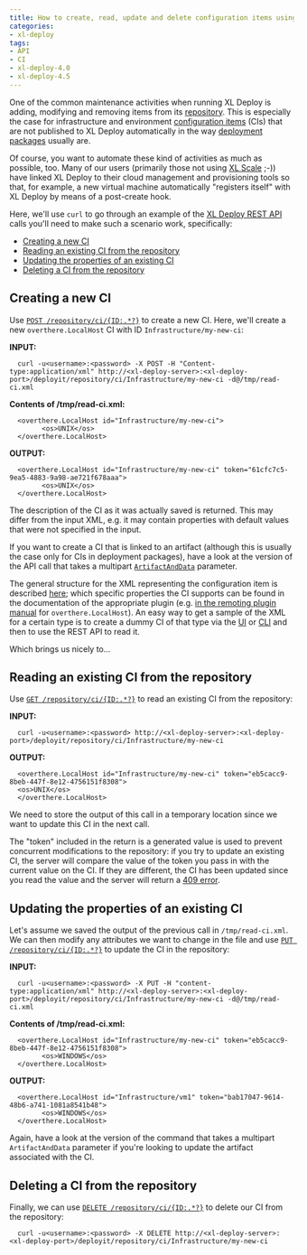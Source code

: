 ```yaml
---
title: How to create, read, update and delete configuration items using the XL Deploy REST API
categories:
- xl-deploy
tags:
- API
- CI
- xl-deploy-4.0
- xl-deploy-4.5
---
```


One of the common maintenance activities when running XL Deploy is adding, modifying and removing items from its [repository](http://docs.xebialabs.com/releases/latest/deployit/referencemanual.html#repository). This is especially the case for infrastructure and environment [configuration items](http://docs.xebialabs.com/releases/latest/deployit/referencemanual.html#configuration-items-cis) (CIs) that are not published to XL Deploy automatically in the way [deployment packages](http://docs.xebialabs.com/releases/latest/deployit/referencemanual.html#deployment-package) usually are.

Of course, you want to automate these kind of activities as much as possible, too. Many of our users (primarily those not using [XL Scale](http://xebialabs.com/products/xl-scale/) ;-)) have linked XL Deploy to their cloud management and provisioning tools so that, for example, a new virtual machine automatically "registers itself" with XL Deploy by means of a post-create hook.

Here, we'll use `curl` to go through an example of the [XL Deploy REST API](http://docs.xebialabs.com/releases/latest/deployit/rest-api/index.html) calls you'll need to make such a scenario work, specifically:

*   [Creating a new CI](#creating-a-new-ci)
*   [Reading an existing CI from the repository](#reading-an-existing-ci-from-the-repository)
*   [Updating the properties of an existing CI](#updating-the-properties-of-an-existing-ci)
*   [Deleting a CI from the repository](#deleting-a-ci-from-the-repository)

## Creating a new CI

Use [`POST /repository/ci/{ID:.*?}`](http://docs.xebialabs.com/releases/latest/deployit/rest-api/com.xebialabs.deployit.engine.api.RepositoryService.html#/repository/ci/{ID:.*?}:POST) to create a new CI. Here, we'll create a new `overthere.LocalHost` CI with ID `Infrastructure/my-new-ci`:

**INPUT:**

      curl -u<username>:<password> -X POST -H "Content-type:application/xml" http://<xl-deploy-server>:<xl-deploy-port>/deployit/repository/ci/Infrastructure/my-new-ci -d@/tmp/read-ci.xml

**Contents of /tmp/read-ci.xml:**

      <overthere.LocalHost id="Infrastructure/my-new-ci">
            <os>UNIX</os>
      </overthere.LocalHost>

**OUTPUT:**

      <overthere.LocalHost id="Infrastructure/my-new-ci" token="61cfc7c5-9ea5-4883-9a98-ae721f678aaa">
            <os>UNIX</os>
      </overthere.LocalHost>

The description of the CI as it was actually saved is returned. This may differ from the input XML, e.g. it may contain properties with default values that were not specified in the input.

If you want to create a CI that is linked to an artifact (although this is usually the case only for CIs in deployment packages), have a look at the version of the API call that takes a multipart [`ArtifactAndData`](http://docs.xebialabs.com/releases/latest/deployit/rest-api/com.xebialabs.deployit.engine.api.dto.ArtifactAndData.html) parameter.

The general structure for the XML representing the configuration item is described [here](http://docs.xebialabs.com/releases/latest/deployit/rest-api/com.xebialabs.deployit.plugin.api.udm.ConfigurationItem.html); which specific properties the CI supports can be found in the documentation of the appropriate plugin (e.g. [in the remoting plugin manual](http://docs.xebialabs.com/releases/latest/deployit/remotingPluginManual.html#overtherelocalhost) for `overthere.LocalHost`). An easy way to get a sample of the XML for a certain type is to create a dummy CI of that type via the [UI](http://docs.xebialabs.com/releases/latest/deployit/guimanual.html) or [CLI](http://docs.xebialabs.com/releases/latest/deployit/climanual.html) and then to use the REST API to read it.

Which brings us nicely to...

## Reading an existing CI from the repository

Use [`GET /repository/ci/{ID:.*?}`](http://docs.xebialabs.com/releases/latest/deployit/rest-api/com.xebialabs.deployit.engine.api.RepositoryService.html#/repository/ci/{ID:.*?}:GET) to read an existing CI from the repository:

**INPUT:**

      curl -u<username>:<password> http://<xl-deploy-server>:<xl-deploy-port>/deployit/repository/ci/Infrastructure/my-new-ci

**OUTPUT:**

      <overthere.LocalHost id="Infrastructure/my-new-ci" token="eb5cacc9-8beb-447f-8e12-4756151f8308">
      <os>UNIX</os>
      </overthere.LocalHost>

We need to store the output of this call in a temporary location since we want to update this CI in the next call.

The "token" included in the return is a generated value is used to prevent concurrent modifications to the repository: if you try to update an existing CI, the server will compare the value of the token you pass in with the current value on the CI. If they are different, the CI has been updated since you read the value and the server will return a [409 error](https://en.wikipedia.org/wiki/Http_error_codes#4xx_Client_Error).

## Updating the properties of an existing CI

Let's assume we saved the output of the previous call in `/tmp/read-ci.xml`. We can then modify any attributes we want to change in the file and use [`PUT /repository/ci/{ID:.*?}`](http://docs.xebialabs.com/releases/latest/deployit/rest-api/com.xebialabs.deployit.engine.api.RepositoryService.html#/repository/ci/{ID:.*?}:PUT) to update the CI in the repository:

**INPUT:**

      curl -u<username>:<password> -X PUT -H "content-type:application/xml" http://<xl-deploy-server>:<xl-deploy-port>/deployit/repository/ci/Infrastructure/my-new-ci -d@/tmp/read-ci.xml

**Contents of /tmp/read-ci.xml:**

      <overthere.LocalHost id="Infrastructure/my-new-ci" token="eb5cacc9-8beb-447f-8e12-4756151f8308">
            <os>WINDOWS</os>
      </overthere.LocalHost>

**OUTPUT:**

      <overthere.LocalHost id="Infrastructure/vm1" token="bab17047-9614-48b6-a741-1081a8541b48">
            <os>WINDOWS</os>
      </overthere.LocalHost>

Again, have a look at the version of the command that takes a multipart `ArtifactAndData` parameter if you're looking to update the artifact associated with the CI.

## Deleting a CI from the repository

Finally, we can use [`DELETE /repository/ci/{ID:.*?}`](http://docs.xebialabs.com/releases/latest/deployit/rest-api/com.xebialabs.deployit.engine.api.RepositoryService.html#/repository/ci/{ID:.*?}:DELETE) to delete our CI from the repository:

      curl -u<username>:<password> -X DELETE http://<xl-deploy-server>:<xl-deploy-port>/deployit/repository/ci/Infrastructure/my-new-ci
